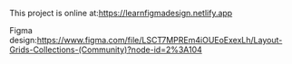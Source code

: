 This project is online at:https://learnfigmadesign.netlify.app

Figma design:https://www.figma.com/file/LSCT7MPREm4iOUEoExexLh/Layout-Grids-Collections-(Community)?node-id=2%3A104
